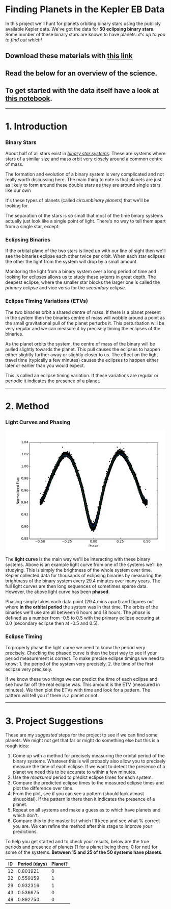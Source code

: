 # Finding Planets in the Kepler EB Data

In this project we'll hunt for planets orbiting binary stars using the publicly available Kepler data. We've got the data for __50 eclipsing binary stars__. Some number of these binary stars are known to have planets: _it's up to you to find out which!_

## Download these materials with [this link](https://github.com/conor-or/kepler-binaries/archive/master.zip)

## Read the below for an overview of the science. 

## To get started with the data itself have a look at [this notebook](data_handling.ipynb).

___

# 1. Introduction

### Binary Stars

About half of all stars exist in [_binary star systems_](https://en.wikipedia.org/wiki/Binary_star). These are systems where stars of a similar size and mass orbit very closely around a common centre of mass.

The formation and evolution of a binary system is very complicated and not really worth discussing here. The main thing to note is that planets are just as likely to form around these double stars as they are around single stars like our own

It's these types of planets (called _circumbinary planets_) that we'll be looking for.

The separation of the stars is so small that most of the time binary systems actually just look like a single point of light. There's no way to tell them apart from a single star, except:

### Eclipsing Binaries

If the orbital plane of the two stars is lined up with our line of sight then we'll see the binaries eclipse each other twice per orbit. When each star eclipses the other the light from the system will drop by a small amount.

Monitoring the light from a binary system over a long period of time and looking for eclipses allows us to study these sytems in great depth. The deepest eclipse, where the smaller star blocks the larger one is called the _primary eclipse_ and vice versa for the _secondary eclipse_.

### Eclipse Timing Variations (ETVs)

The two binaries orbit a shared centre of mass. If there is a planet present in the system then the binaries centre of mass will wobble around a point as the small gravitational pull of the planet perturbs it. This perturbation will be very regular and we can measure it by precisely timing the eclipses of the binaries.

As the planet orbits the system, the centre of mass of the binary will be pulled slightly towards the planet. This pull causes the eclipses to happen either slightly further away or slightly closer to us. The effect on the light travel time (typically a few minutes) causes the eclipses to happen either later or earlier than you would expect.

This is called an eclipse timing variation. If these variations are regular or periodic it indicates the presence of a planet.
___

# 2. Method

### Light Curves and Phasing

![light curve](phased_curves/45.png)

The __light curve__ is the main way we'll be interacting with these binary systems. Above is an example light curve from one of the systems we'll be studying. This is simply the brightness of the whole system over time. Kepler collected data for thousands of eclipsing binaries by measuring the brightness of the binary system every 29.4 minutes over many years. The full light curves are then long sequences of sometimes sparse data. However, the above light curve has been __phased__. 

Phasing simply takes each data point (29.4 mins apart) and figures out where __in the orbital period__ the system was in that time. The orbits of the binaries we'll use are all between 6 hours and 18 hours. The _phase_ is defined as a number from -0.5 to 0.5 with the primary eclipse occuring at 0.0 (secondary eclipse then at -0.5 and 0.5).

### Eclipse Timing

To properly phase the light curve we need to know the period very precisely. Checking the phased curve is then the best way to see if your period measurement is correct. To make precise eclipse timings we need to know: 1. the period of the system very precisely, 2. the time of the first eclipse very precisely.

If we know these two things we can predict the time of each eclipse and see how far off the real eclipse was. This amount is the ETV (measured in minutes). We then plot the ETVs with time and look for a pattern. The pattern will tell you if there is a planet or not.

___

# 3. Project Suggestions

These are my _suggested_ steps for the project to see if we can find some planets. We might not get that far or might do something else but this is a rough idea:

1. Come up with a method for precisely measuring the orbital period of the binary systems. Whatever this is will probably also allow you to precisely measure the time of each eclipse. If we want to detect the presence of a planet we need this to be accurate to within a few minutes.
2. Use the _measured_ period to predict eclipse times for each system.
3. Compare the predicted eclipse times to the measured eclipse times and plot the difference over time.
4. From the plot, see if you can see a pattern (should look almost sinusoidal). If the pattern is there then it indicates the presence of a planet.
5. Repeat on all systems and make a guess as to which have planets and which don't.
6. Compare this to the master list which I'll keep and see what % correct you are. We can refine the method after this stage to improve your predictions.

To help you get started and to check your results, below are the true periods and presence of planets (1 for a planet being there, 0 for not) for some of the systems. __Between 15 and 25 of the 50 systems have planets__.

| ID | Period (days) | Planet? |
| --- | --- | --- |
| 12 | 0.801921 | 0 |
| 22 | 0.559159 | 1 |
| 29 | 0.932316 | 1 |
| 43 | 0.536675 | 0 |
| 49 | 0.892750 | 0 |

